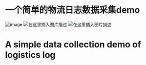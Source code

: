 # 一个简单的物流日志数据采集demo
![image](https://github.com/Jason-danran0612/Jasonzhang/master/images/home.png)
![在这里插入图片描述](https://img-blog.csdnimg.cn/20200425145721850.png)
![在这里插入图片描述](https://github.com/Jason-danran0612/Jasonzhang/master/images/home.png)
# A simple data collection demo of logistics log
